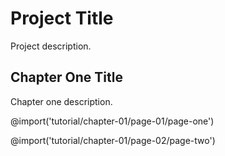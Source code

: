 # Project Title
Project description.

## Chapter One Title
Chapter one description.

@import('tutorial/chapter-01/page-01/page-one')

@import('tutorial/chapter-01/page-02/page-two')
